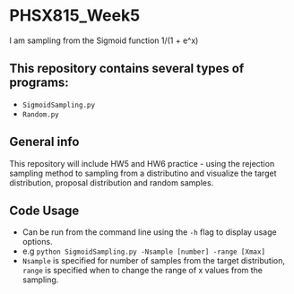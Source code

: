 # PHSX815_Week5
I am sampling from the Sigmoid function 1/(1 + e^x)

## This repository contains several types of programs:
* `SigmoidSampling.py` 
* `Random.py`

## General info
This repository will include HW5 and HW6 practice - using the rejection sampling method to sampling from a distributino and visualize the target distribution, proposal distribution and random samples.

## Code Usage
* Can be run from the command line using the `-h` flag to display usage options. 
* e.g `python SigmoidSampling.py -Nsample [number] -range [Xmax]`
* `Nsample` is specified for number of samples from the target distribution, `range` is specified when to change the range of x values from the sampling.

  
